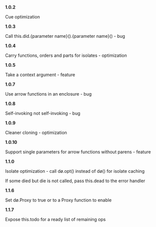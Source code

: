 __1.0.2__

Cue optimization

__1.0.3__

Call this.did.{parameter name}().{parameter name}() - bug

__1.0.4__

Carry functions, orders and parts for isolates - optimization

__1.0.5__

Take a context argument - feature

__1.0.7__

Use arrow functions in an enclosure - bug

__1.0.8__

Self-invoking not self-invoking - bug

__1.0.9__

Cleaner cloning - optimization

__1.0.10__

Support single parameters for arrow functions without parens - feature

__1.1.0__

Isolate optimization - call dø.opt() instead of dø() for isolate caching

If some died but die is not called, pass this.dead to the error handler

__1.1.6__

Set dø.Proxy to true or to a Proxy function to enable

__1.1.7__

Expose this.todo for a ready list of remaining ops
